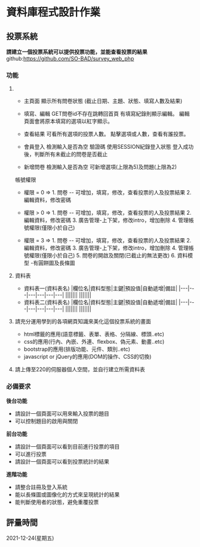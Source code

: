 # 資料庫程式設計作業

## 投票系統
**請建立一個投票系統可以提供投票功能，並能查看投票的結果**
github:https://github.com/SO-BAD/survey_web_php
### 功能
1.  * 主頁面             顯示所有問卷狀態 (截止日期、主題、狀態、填寫人數及結果)

    * 填寫、編輯         GET問卷id不存在跳轉回首頁
                        有填寫紀錄則顯示編輯。 
                        編輯頁面會將原本填寫的選項以紅字顯示。

    * 查看結果           可看所有選項的投票人數。
                        點擊選項或人數，查看有誰投票。

    * 會員登入          檢測輸入是否為空
                        驗證碼
                        使用SESSION紀錄登入狀態
                        登入成功後，判斷所有未截止的問卷是否截止

    * 新增問卷          檢測輸入是否為空
                        可新增選項(上限為5)及問題(上限為2)

                    
                    




    帳號權限
    * 權限 = 0  =>  1. 問卷 -- 可增加，填寫，修改，查看投票的人及投票結果
                    2. 編輯資料，修改密碼
    
    * 權限 > 0  =>  1. 問卷 -- 可增加，填寫，修改，查看投票的人及投票結果
                    2. 編輯資料，修改密碼
                    3. 廣告管理-上下架，修改intro，增加刪除 
                    4. 管理帳號權限(僅限小於自己)
    
    * 權限 = 3  =>  1. 問卷 -- 可增加，填寫，修改，查看投票的人及投票結果
                    2. 編輯資料，修改密碼
                    3. 廣告管理-上下架，修改intro，增加刪除 
                    4. 管理帳號權限(僅限小於自己)
                    5. 問卷的開啟及關閉(已截止的無法更改)
                    6. 資料模型 -有圓餅圖及長條圖

2. 資料表
    * 資料表一(資料表名)
        |欄位名|資料型態|主鍵|預設值|自動遞增|備註|
        |---|---|---|---|---|---|
        |||||||
        |||||||
    * 資料表二(資料表名)
        |欄位名|資料型態|主鍵|預設值|自動遞增|備註|
        |---|---|---|---|---|---|
        |||||||
        |||||||
    
3. 請充分運用學到的各項網頁知識來美化這個投票系統的畫面
    * html標籤的應用(語意標籤、表單、表格、分隔線、標頭..etc)
    * css的應用(行內、內嵌、外連、flexbox、偽元素、動畫..etc)
    * bootstrap的應用(排版功能、元件、類別..etc)
    * javascript or jQuery的應用(DOM的操作、CSS的切換)

4. 請上傳至220的伺服器個人空間，並自行建立所需資料表


### 必備要求
**後台功能**
* 請設計一個頁面可以用來輸入投票的題目
* 可以控制題目的啟用與關閉

**前台功能**
* 請設計一個頁面可以看到目前進行投票的項目
* 可以進行投票
* 請設計一個頁面可以看到投票統計的結果

**進階功能**
* 請整合註冊及登入系統
* 能以長條圖或圖像化的方式來呈現統計的結果
* 能判斷使用者的狀態，避免重覆投票

## 評量時間
2021-12-24(星期五)